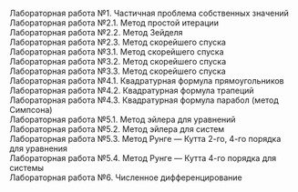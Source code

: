 Лабораторная работа №1. Частичная проблема собственных значений		<br />
Лабораторная работа №2.1. Метод простой итерации <br />
Лабораторная работа №2.2. Метод Зейделя <br />
Лабораторная работа №2.3. Метод скорейшего спуска <br />
Лабораторная работа №3.1. Метод скорейшего спуска <br />
Лабораторная работа №3.2. Метод скорейшего спуска <br/>
Лабораторная работа №3.3. Метод скорейшего спуска <br />
Лабораторная работа №4.1. Квадратурная формула прямоугольников				 <br />	
Лабораторная работа №4.2. Квадратурная формула трапеций <br />
Лабораторная работа №4.3. Квадратурная формула парабол (метод Симпсона) <br />
Лабораторная работа №5.1. Метод эйлера для уравнений <br /> 
Лабораторная работа №5.2. Метод эйлера для систем <br />
Лабораторная работа №5.3. Метод Рунге — Кутта 2-го, 4-го порядка для уравнения <br />
Лабораторная работа №5.4. Метод Рунге — Кутта 4-го порядка для системы <br />
Лабораторная работа №6. Численное дифференцирование <br />
